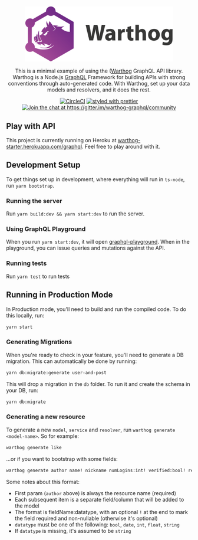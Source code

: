 <p align="center">
  <a href="http://warthog.dev/"><img src="./img/warthog-logo.png" width="400" alt="Warthog Logo"></a>
</p>

<p align="center">
  This is a minimal example of using the (<a href="https://github.com/goldcaddy77/warthog" target="_blank">Warthog</a> GraphQL API library. Warthog is a Node.js <a href="https://graphql.org" target="_blank">GraphQL</a> Framework for building APIs with strong conventions through auto-generated code.  With Warthog, set up your data models and resolvers, and it does the rest.
</p>

<p align="center">
  <a href="https://circleci.com/gh/goldcaddy77/warthog-starter/tree/master"><img src="https://circleci.com/gh/goldcaddy77/warthog-starter/tree/master.svg?style=shield" alt="CircleCI"></a>
  <a href="#badge"><img src="https://img.shields.io/badge/styled_with-prettier-ff69b4.svg" alt="styled with prettier"></a>
  <a href="https://gitter.im/warthog-graphql/community?utm_source=badge&amp;utm_medium=badge&amp;utm_campaign=pr-badge&amp;utm_content=badge"><img src="https://badges.gitter.im/warthog-graphql/community.svg" alt="Join the chat at https://gitter.im/warthog-graphql/community"></a>
</p>

## Play with API

This project is currently running on Heroku at [warthog-starter.herokuapp.com/graphql](https://warthog-starter.herokuapp.com/graphql).  Feel free to play around with it.

## Development Setup

To get things set up in development, where everything will run in `ts-node`, run `yarn bootstrap`.

### Running the server

Run `yarn build:dev && yarn start:dev` to run the server.

### Using GraphQL Playground

When you run `yarn start:dev`, it will open [graphql-playground](https://github.com/prisma/graphql-playground).  When in the playground, you can issue queries and mutations against the API.

### Running tests

Run `yarn test` to run tests

## Running in Production Mode

In Production mode, you'll need to build and run the compiled code.  To do this locally, run:

```bash
yarn start
```

### Generating Migrations

When you're ready to check in your feature, you'll need to generate a DB migration.  This can automatically be done by running:

```bash
yarn db:migrate:generate user-and-post
```

This will drop a migration in the `db` folder.  To run it and create the schema in your DB, run:

```bash
yarn db:migrate
```

### Generating a new resource

To generate a new `model`, `service` and `resolver`, run `warthog generate <model-name>`.  So for example:

```bash
warthog generate like
```

...or if you want to bootstrap with some fields:

```bash
warthog generate author name! nickname numLogins:int! verified:bool! registeredAt:date balance:float!
```

Some notes about this format:

- First param (`author` above) is always the resource name (required)
- Each subsequent item is a separate field/column that will be added to the model
- The format is fieldName:datatype, with an optional `!` at the end to mark the field required and non-nullable (otherwise it's optional)
- `datatype` must be one of the following: `bool`, `date`, `int`, `float`, `string`
- If `datatype` is missing, it's assumed to be `string`

